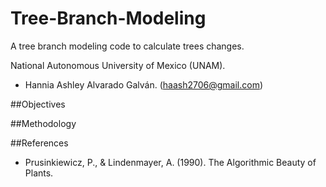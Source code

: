 # Tree-Branch-Modeling
A tree branch modeling code to calculate trees changes.

National Autonomous University of Mexico (UNAM).

* Hannia Ashley Alvarado Galván. (haash2706@gmail.com)

##Objectives

##Methodology

##References

* Prusinkiewicz, P., & Lindenmayer, A. (1990). The Algorithmic Beauty of Plants.
